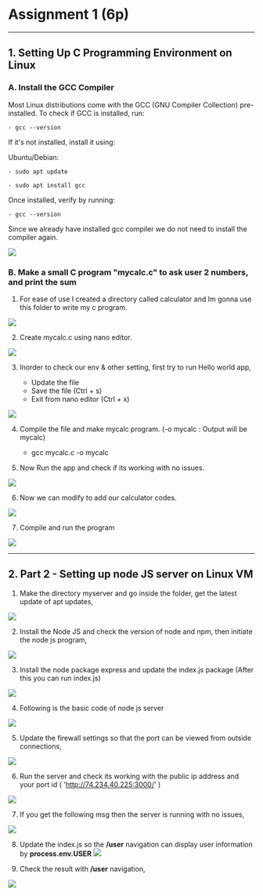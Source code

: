 # Assignment 1 (6p)

---

## 1. Setting Up C Programming Environment on Linux

### A. Install the GCC Compiler

Most Linux distributions come with the GCC (GNU Compiler Collection) pre-installed. To check if GCC is installed, run:

    - gcc --version

If it's not installed, install it using:

Ubuntu/Debian:

    - sudo apt update

    - sudo apt install gcc

Once installed, verify by running:

    - gcc --version

Since we already have installed gcc compiler we do not need to install the compiler again.

![](./Images/1.png)

### B. Make a small C program "mycalc.c" to ask user 2 numbers, and print the sum

1. For ease of use I created a directory called calculator and Im gonna use this folder to write my c program.

![](./Images/2.png)

2. Create mycalc.c using nano editor.

![](./Images/3.png)

3. Inorder to check our env & other setting, first try to run Hello world app,

   - Update the file
   - Save the file (Ctrl + s)
   - Exit from nano editor (Ctrl + x)

![](./Images/4.png)

4. Compile the file and make mycalc program. (-o mycalc : Output will be mycalc)

   - gcc mycalc.c -o mycalc

5. Now Run the app and check if its working with no issues.

![](./Images/5.png)

6. Now we can modify to add our calculator codes.

![](./Images/6.png)

7. Compile and run the program

![](./Images/7.png)

---

## 2. Part 2 - Setting up node JS server on Linux VM

1. Make the directory myserver and go inside the folder, get the latest update of apt updates,

![](./Images/Part%202/1.png)

2. Install the Node JS and check the version of node and npm, then initiate the node js program,

![](./Images/Part%202/2.png)

3. Install the node package express and update the index.js package (After this you can run index.js)

![](./Images/Part%202/3.png)

4. Following is the basic code of node js server

![](./Images/Part%202/6.png)

5. Update the firewall settings so that the port can be viewed from outside connections,

![](./Images/Part%202/4.png)

6. Run the server and check its working with the public ip address and your port id ( 'http://74.234.40.225:3000/' )

![](./Images/Part%202/5.png)

7. If you get the following msg then the server is running with no issues,

![](./Images/Part%202/7.png)

8. Update the index.js so the **/user** navigation can display user information by **process.env.USER**
   ![](./Images/Part%202/8.png)

9. Check the result with **/user** navigation,

![](./Images/Part%202/9.png)

